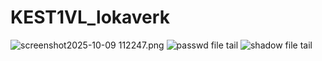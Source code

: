 # KEST1VL_lokaverk
![screenshot2025-10-09 112247.png](GOGN_tree.png)
![passwd file tail](passwd_tail.png)
![shadow file tail](shadow_tail.png)
